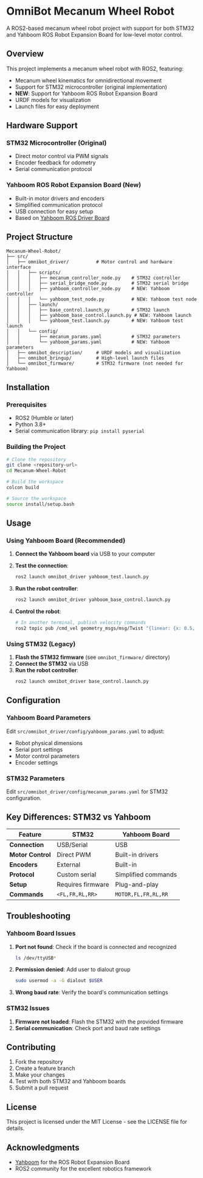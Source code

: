 # OmniBot Mecanum Wheel Robot

A ROS2-based mecanum wheel robot project with support for both STM32 and Yahboom ROS Robot Expansion Board for low-level motor control.

## Overview

This project implements a mecanum wheel robot with ROS2, featuring:
- Mecanum wheel kinematics for omnidirectional movement
- Support for STM32 microcontroller (original implementation)
- **NEW**: Support for Yahboom ROS Robot Expansion Board
- URDF models for visualization
- Launch files for easy deployment

## Hardware Support

### STM32 Microcontroller (Original)
- Direct motor control via PWM signals
- Encoder feedback for odometry
- Serial communication protocol

### Yahboom ROS Robot Expansion Board (New)
- Built-in motor drivers and encoders
- Simplified communication protocol
- USB connection for easy setup
- Based on [Yahboom ROS Driver Board]([https://www.yahboom.net/study/ROS-Driver-Board])

## Project Structure

```
Mecanum-Wheel-Robot/
├── src/
│   ├── omnibot_driver/          # Motor control and hardware interface
│   │   ├── scripts/
│   │   │   ├── mecanum_controller_node.py    # STM32 controller
│   │   │   ├── serial_bridge_node.py         # STM32 serial bridge
│   │   │   ├── yahboom_controller_node.py    # NEW: Yahboom controller
│   │   │   └── yahboom_test_node.py          # NEW: Yahboom test node
│   │   ├── launch/
│   │   │   ├── base_control.launch.py        # STM32 launch
│   │   │   ├── yahboom_base_control.launch.py # NEW: Yahboom launch
│   │   │   └── yahboom_test.launch.py        # NEW: Yahboom test launch
│   │   └── config/
│   │       ├── mecanum_params.yaml           # STM32 parameters
│   │       └── yahboom_params.yaml           # NEW: Yahboom parameters
│   ├── omnibot_description/     # URDF models and visualization
│   ├── omnibot_bringup/         # High-level launch files
│   └── omnibot_firmware/        # STM32 firmware (not needed for Yahboom)
```

## Installation

### Prerequisites
- ROS2 (Humble or later)
- Python 3.8+
- Serial communication library: `pip install pyserial`

### Building the Project
```bash
# Clone the repository
git clone <repository-url>
cd Mecanum-Wheel-Robot

# Build the workspace
colcon build

# Source the workspace
source install/setup.bash
```

## Usage

### Using Yahboom Board (Recommended)

1. **Connect the Yahboom board** via USB to your computer
2. **Test the connection**:
   ```bash
   ros2 launch omnibot_driver yahboom_test.launch.py
   ```

3. **Run the robot controller**:
   ```bash
   ros2 launch omnibot_driver yahboom_base_control.launch.py
   ```

4. **Control the robot**:
   ```bash
   # In another terminal, publish velocity commands
   ros2 topic pub /cmd_vel geometry_msgs/msg/Twist "{linear: {x: 0.5, y: 0.0, z: 0.0}, angular: {x: 0.0, y: 0.0, z: 0.0}}"
   ```

### Using STM32 (Legacy)

1. **Flash the STM32 firmware** (see `omnibot_firmware/` directory)
2. **Connect the STM32** via USB
3. **Run the robot controller**:
   ```bash
   ros2 launch omnibot_driver base_control.launch.py
   ```

## Configuration

### Yahboom Board Parameters

Edit `src/omnibot_driver/config/yahboom_params.yaml` to adjust:
- Robot physical dimensions
- Serial port settings
- Motor control parameters
- Encoder settings

### STM32 Parameters

Edit `src/omnibot_driver/config/mecanum_params.yaml` for STM32 configuration.

## Key Differences: STM32 vs Yahboom

| Feature | STM32 | Yahboom Board |
|---------|-------|---------------|
| **Connection** | USB/Serial | USB |
| **Motor Control** | Direct PWM | Built-in drivers |
| **Encoders** | External | Built-in |
| **Protocol** | Custom serial | Simplified commands |
| **Setup** | Requires firmware | Plug-and-play |
| **Commands** | `<FL,FR,RL,RR>` | `MOTOR,FL,FR,RL,RR` |

## Troubleshooting

### Yahboom Board Issues

1. **Port not found**: Check if the board is connected and recognized
   ```bash
   ls /dev/ttyUSB*
   ```

2. **Permission denied**: Add user to dialout group
   ```bash
   sudo usermod -a -G dialout $USER
   ```

3. **Wrong baud rate**: Verify the board's communication settings

### STM32 Issues

1. **Firmware not loaded**: Flash the STM32 with the provided firmware
2. **Serial communication**: Check port and baud rate settings

## Contributing

1. Fork the repository
2. Create a feature branch
3. Make your changes
4. Test with both STM32 and Yahboom boards
5. Submit a pull request

## License

This project is licensed under the MIT License - see the LICENSE file for details.

## Acknowledgments

- [Yahboom](https://www.yahboom.net/) for the ROS Robot Expansion Board
- ROS2 community for the excellent robotics framework
